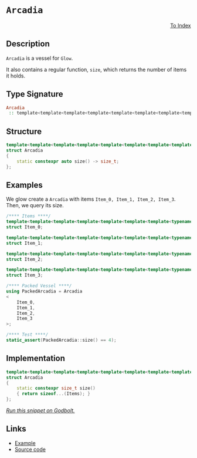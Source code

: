 <!-- Copyright 2024 Feng Mofan
SPDX-License-Identifier: Apache-2.0 -->

# `Arcadia`

<p style='text-align: right;'><a href="../utilities.md#arcadia">To Index</a></p>

## Description

`Arcadia` is a vessel for `Glow`.

It also contains a regular function, `size`, which returns the number of items it holds.

## Type Signature

```Haskell
Arcadia
 :: template<template<template<template<template<template<template<template<typename...> class...> class...> class...> class...> class...> class...> class...>
```

## Structure

```C++
template<template<template<template<template<template<template<template<typename...> class...> class...> class...> class...> class...> class...> class...>
struct Arcadia
{
    static constexpr auto size() -> size_t;
};
```

## Examples

We glow create a `Arcadia` with items `Item_0, Item_1, Item_2, Item_3`.
Then, we query its size.

```C++
/**** Items ****/
template<template<template<template<template<template<template<typename...> class...> class...> class...> class...> class...> class...>
struct Item_0;

template<template<template<template<template<template<template<typename...> class...> class...> class...> class...> class...> class...>
struct Item_1;

template<template<template<template<template<template<template<typename...> class...> class...> class...> class...> class...> class...>
struct Item_2;

template<template<template<template<template<template<template<typename...> class...> class...> class...> class...> class...> class...>
struct Item_3;

/**** Packed Vessel ****/
using PackedArcadia = Arcadia
<
    Item_0, 
    Item_1, 
    Item_2, 
    Item_3
>;

/**** Test ****/
static_assert(PackedArcadia::size() == 4);
```

## Implementation

```C++
template<template<template<template<template<template<template<template<typename...> class...> class...> class...> class...> class...> class...> class...Items>
struct Arcadia
{
    static constexpr size_t size()
    { return sizeof...(Items); }
};
```

[*Run this snippet on Godbolt.*](https://godbolt.org/#z:OYLghAFBqd5QCxAYwPYBMCmBRdBLAF1QCcAaPECAMzwBtMA7AQwFtMQByARg9KtQYEAysib0QXACx8BBAKoBnTAAUAHpwAMvAFYTStJg1DIApACYAQuYukl9ZATwDKjdAGFUtAK4sGISQDMpK4AMngMmAByPgBGmMT%2BAKykAA6oCoRODB7evv5BaRmOAmER0SxxCZLJdpgOWUIETMQEOT5%2BgbaY9sUMjc0EpVGx8Um2TS1teZ0KE4PhwxWj1QCUtqhexMjsHAD0AFSHR8cnp/u7JhoAggdHANQAIpgprozIeJgKd8cX17dnAJOvyulxBZgC4WQ3iwdxMATcyFm6CwVDh2FBoP%2BgOxh2BWLuAEkWCl6GxBExet8jnicbTzhjrgRMMSDEy4W4mSyKZh2ZySdzecz%2BWz4XzWTzRULxYKuSKOVKBaKAJ4vZhsAB0mrRdyhTAUCk16u1uv1huNBlNWoC2B1FoNVptJvtRuttr1zvN7sNBM5CjRoNmxC8DjuVy2THwTAxAHYrNc7gm7rMKXhkDqBLNMKoUsQk3gAF6YAD6BDzhYgK1BidhsbuxEwBE2DDLmFQVENEB9zIUlYCFhrDxjg77DJudJ%2BmOOd2wqlYJMwVNxk/HS%2Buy8OhN9i/pjIVcrFivlsolR%2BFJ4P%2B7356vvJVjFYmDNrqdT8ddtfbstLrfXodn49z7vg6AYEEGIZdiwRYaHCcYgrux4ymeiHSpKCGoUh6EoaeWEEHeaqPn%2BL6EUB37/h%2BRGkRRnpfv61yBsGpYQUWXAwaOF7Xmh2GHuxyHcTemHcXhD7kSR1EAT%2BNGAb%2BlGiVJknonRoEMZuzJFmYrFrvBGFcZenE8QJunafpHJCRqxHSWJIkWXJ4lkeZ8kgWBjGckWAQaXBY73MoTDIAA1pg6B3AAap8djbsCXgZEYdzeX5AVhqIkawgEDyhuGkYYvCVaJkxGikLC8Y5S5XD5dlCZMWYpWFeVLluWu1rueu%2Bx3AAKp8pYTopKbIEW7rxAQECxf56AJRGeBMCAIAZOWKzJcOqWSL2FgcGstCcIkvB%2BBwWikKgnBuNY1hJhsWwLuYAQ8KQBCaCtay%2BSAiSSOqGgABxmGYACcH1cIkr0vVw0bRtIa0cJIvAsBIGh5VtO17RwvAKCAeXXdtK2kHAsAwIgIAbAQKReAQ5CUGgxJ0PEkQPpwqgvQAbAAtDTkh3MAyBplI6pmLwAWECQeDoHo/CCCIYjsFIMiCIoKjqKjpC6CVADuxBMCknA8Kt62bTdu2cAA8gT%2BOlm2dzU/TjPM6zdzs2YdwQB4pP0Lm51cCsvAo1oawQEgJMpGTZAUBA3u%2ByAwBSJVNC0EyxCIxAMRazE4TNEqqu8PHzDEEqOsxNodQo5dJNkgQOsMLQScy1gMReMAbhiLQiPcLwWAsIYwDiGXeD1vUABunxa1mdQEzsl3hEyIM7bQeAxEr6ceFgWugXgEP16Q3fEDE6SYE8TdGOPRg3WsVAGMAChBR88s66qyfi8IojiGLgvyEoaha3L%2BjNygh2WPoE%2BI5AayoCkvQ650yRHCB4phLDWDMLDFexA%2BY91/l0HoWQXAMHcJ4doehQgLHKJUPQhRMgCCmH4Eq%2BDehDBwaMEqtR6gCH6JMdBeQqHdBzg0OY5CRgJCoXMIhehkwtHYUsThawFAnW2BIdWHANqkBhrwOGxtaYMyZizNmT1rYQFwDzR24Jnauz3msBAmAIyjArKQe6gR1QfQCEDDQkgzCSBplDRINMPr6E4GDUgEMLrqhplwGmL0Pr/Rpo9H6liabSK1nDBGSMrp73RljT2ON9YEyJgHVA9tyaUw4M0Fgndox0yYG6aKXAPrqi4M9Lm%2BAiCwP5iVe%2Bwtb7SHvpLJ%2BMtdCVUVsrZOEipEyO1hwPWeMCZ3CNibRRhTgCWxKWUjQNs7Y%2BwdrCcEZgXYxNRh7L2aT5nxBSYHB2KADBGGKVwPK4dI7R1jjLVOidL5XPTpnbODhL750YIXYupcdrl0rtXWgtdL6N2bq3D57cWHdzrjtPuyAB6X2Ht0LW49J6JxnjsHa89F6XRXmvJQm8AXhFAGsvgh9j6n3PowS%2BdSb6i0abIZp0sdptNfrvcBVhP7wp/iY/%2BgDODAIIOgUBTLIHQPiNU%2BBJjqG9BQWg3IxDgioIEbgkh6QCHZAYdK0hWQ5WUMQSw2h3CVW8OYTQvobDsEcN4bqqVZqBgaqEesTYYjnauMkZrGWcjRlm11EUqZz0bYaKqYsi6Ky3a3VIAYoxCQTEg3cZ4kpNjoyJA%2BoDAItj7GSBKr0yJtholBo9vEpAuMDY7M2b7CmbBODZLNiwBQnc0yd2KeqcUswKmaL5gLWQ9TKVXxpc/EAQQOkq3rt051sNdZJMNlQY2Faq01rrQ20stsi0LPOgEQNsSEm7O2f7ddCRq0pBSEWWtH0iyzqLKoRmfA6BnMoBcnatzS6XVvfcnOTy0kFyLiXLWnyq41zrpdf529kUN2BV3HuMsIVQqXjC0evB4VTyVEiuesC0W8AxevbF29cWxIPkwI%2BJ9MBnwvkvclIsJBUolo/WlOge0MuMB/GwrL4B/wAVkOuuwkTvwgZYKBsiYFwLZcIg14qICuB4SVLBZRTUKqKFkETqRFVkJNYI/VSCdUDBk2K1hVqFPyvGKpvVXDNPicUw6kRdrRaDvCS6zgE6maVurXcA99buSzB9ZUkg/qdGrPdvowxWBw0SKjSAT66oAgBESL9VNUMQvRj8RZ4d8NM3Iz0aYpIFiAbRihi9SQ30uBvTMGEkGAQh2yM4LotZEjOaxeK/F7NawV4ZGcJIIAA%3D%3D)

## Links

- [Example](../../code/facilities/utilities/arcadia/implementation.hpp)
- [Source code](../../../conceptrodon/arcadia.hpp)
